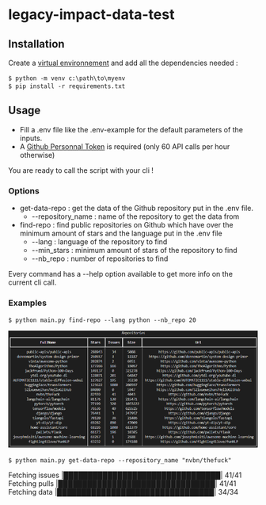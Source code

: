 # legacy-impact-data-test

## Installation

Create a [virtual environnement](https://docs.python.org/3/library/venv.html) and add all the dependencies needed :
```
$ python -m venv c:\path\to\myenv
$ pip install -r requirements.txt
```

## Usage

- Fill a .env file like the .env-example for the default parameters of the inputs.
- A [Github Personnal Token](https://github.com/settings/tokens) is required (only 60 API calls per hour otherwise)

You are ready to call the script with your cli !

### Options

- get-data-repo : get the data of the Github repository put in the .env file.
    - --repository_name : name of the repository to get the data from
- find-repo : find public repositories on Github which have over the minimum amount of stars and the language put in the .env file
    - --lang : language of the repository to find
    - --min_stars : minimum amount of stars of the repository to find
    - --nb_repo : number of repositories to find

Every command has a --help option available to get more info on the current cli call.

### Examples

```
$ python main.py find-repo --lang python --nb_repo 20
```
![Result](Example_find-repo.png)

```
$ python main.py get-data-repo --repository_name "nvbn/thefuck"
```
Fetching issues |████████████████████████████████| 41/41\
Fetching pulls |████████████████████████████████| 41/41\
Fetching data |████████████████████████████████| 34/34